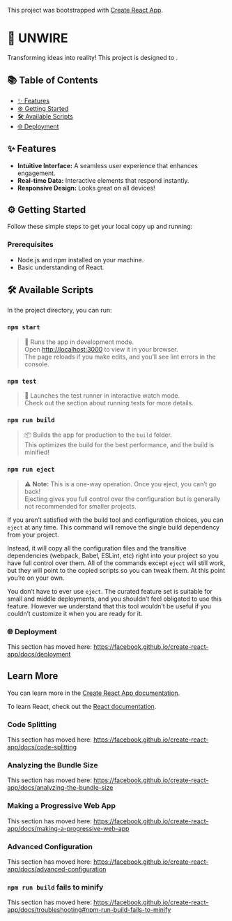 This project was bootstrapped with [Create React App](https://github.com/facebook/create-react-app).

# 🚀 UNWIRE

Transforming ideas into reality! This project is designed to .

## 📚 Table of Contents

- [✨ Features](#✨-Features)
- [⚙️ Getting Started](#⚙️-Getting-Started)
- [🛠️ Available Scripts](#🛠️-Available-Scripts)
- [🌐 Deployment](#🌐-Deployment)

## ✨ Features

- **Intuitive Interface:** A seamless user experience that enhances engagement.
- **Real-time Data:** Interactive elements that respond instantly.
- **Responsive Design:** Looks great on all devices!
  
## ⚙️ Getting Started

Follow these simple steps to get your local copy up and running:

### Prerequisites

- Node.js and npm installed on your machine.
- Basic understanding of React.

## 🛠️ Available Scripts

In the project directory, you can run:

### `npm start`

> 🚀 Runs the app in development mode.  
> Open [http://localhost:3000](http://localhost:3000) to view it in your browser.  
> The page reloads if you make edits, and you’ll see lint errors in the console.

### `npm test`

> 🧪 Launches the test runner in interactive watch mode.  
> Check out the section about running tests for more details.

### `npm run build`

> 📦 Builds the app for production to the `build` folder.  
> This optimizes the build for the best performance, and the build is minified!

### `npm run eject`

> ⚠️ **Note:** This is a one-way operation. Once you eject, you can’t go back!  
> Ejecting gives you full control over the configuration but is generally not recommended for smaller projects.


If you aren’t satisfied with the build tool and configuration choices, you can `eject` at any time. This command will remove the single build dependency from your project.

Instead, it will copy all the configuration files and the transitive dependencies (webpack, Babel, ESLint, etc) right into your project so you have full control over them. All of the commands except `eject` will still work, but they will point to the copied scripts so you can tweak them. At this point you’re on your own.

You don’t have to ever use `eject`. The curated feature set is suitable for small and middle deployments, and you shouldn’t feel obligated to use this feature. However we understand that this tool wouldn’t be useful if you couldn’t customize it when you are ready for it.

### 🌐 Deployment

This section has moved here: https://facebook.github.io/create-react-app/docs/deployment

## Learn More

You can learn more in the [Create React App documentation](https://facebook.github.io/create-react-app/docs/getting-started).

To learn React, check out the [React documentation](https://reactjs.org/).

### Code Splitting

This section has moved here: https://facebook.github.io/create-react-app/docs/code-splitting

### Analyzing the Bundle Size

This section has moved here: https://facebook.github.io/create-react-app/docs/analyzing-the-bundle-size

### Making a Progressive Web App

This section has moved here: https://facebook.github.io/create-react-app/docs/making-a-progressive-web-app

### Advanced Configuration

This section has moved here: https://facebook.github.io/create-react-app/docs/advanced-configuration

### `npm run build` fails to minify

This section has moved here: https://facebook.github.io/create-react-app/docs/troubleshooting#npm-run-build-fails-to-minify
